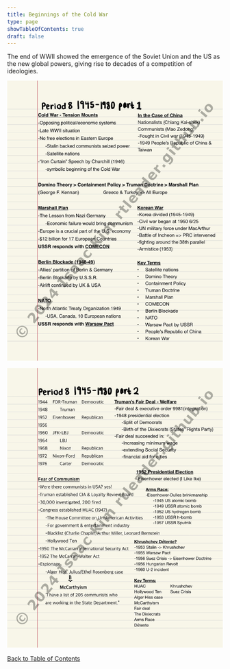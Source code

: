 ```yaml
---
title: Beginnings of the Cold War
type: page
showTableOfContents: true
draft: false
---
```

The end of WWII showed the emergence of the Soviet Union and the US as the new global powers, giving rise to decades of a competition of ideologies.

![](./marked_AP_USHistory_Notes-21.jpg)

![](./marked_AP_USHistory_Notes-22.jpg)

[Back to Table of Contents](../)